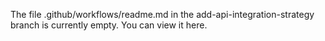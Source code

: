 The file .github/workflows/readme.md in the add-api-integration-strategy branch is currently empty. You can view it here.
